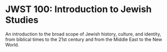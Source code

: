 # JWST 100: Introduction to Jewish Studies

An introduction to the broad scope of Jewish history, culture, and identity, from biblical times to the 21st century and from the Middle East to the New World.
